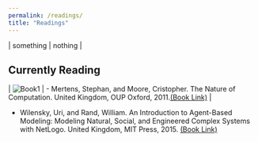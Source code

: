 ```yaml
---
permalink: /readings/
title: "Readings"
---
```



| something | nothing |

## Currently Reading
| ![Book1](/images/books/nature-of-computation-cris.jpg) | - Mertens, Stephan, and Moore, Cristopher. The Nature of Computation. United Kingdom, OUP Oxford, 2011.[(Book Link)][1] |
- Wilensky, Uri, and Rand, William. An Introduction to Agent-Based Modeling: Modeling Natural, Social, and Engineered Complex Systems with NetLogo. United Kingdom, MIT Press, 2015. [(Book Link)][2]

[1]: <https://www.goodreads.com/book/show/3043127-the-nature-of-computation>
[2]: <https://www.goodreads.com/book/show/23461468-an-introduction-to-agent-based-modeling>
